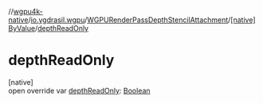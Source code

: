 //[wgpu4k-native](../../../../index.md)/[io.ygdrasil.wgpu](../../index.md)/[WGPURenderPassDepthStencilAttachment](../index.md)/[[native]ByValue](index.md)/[depthReadOnly](depth-read-only.md)

# depthReadOnly

[native]\
open override var [depthReadOnly](depth-read-only.md): [Boolean](https://kotlinlang.org/api/core/kotlin-stdlib/kotlin/-boolean/index.html)